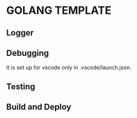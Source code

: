 # GOLANG TEMPLATE

## Logger

## Debugging

It is set up for vscode only in .vscode/launch.json.

## Testing

## Build and Deploy